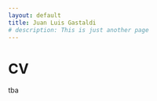 ```yaml
---
layout: default
title: Juan Luis Gastaldi
# description: This is just another page
---
```


<!-- <script src="{{ 'assets/js/random-color.js' }}"></script> -->

# CV

tba